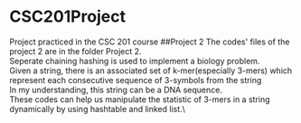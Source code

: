 # CSC201Project
Project practiced in the CSC 201 course
##Project 2 
The codes' files of the project 2 are in the folder Project 2. \
Seperate chaining hashing is used to implement a biology problem. \
Given a string, there is an associated set of k-mer(especially 3-mers) which represent each consecutive sequence of 3-symbols from the string\
In my understanding, this string can be a DNA sequence. \
These codes can help us manipulate the statistic of 3-mers in a string dynamically by using hashtable and linked list.\




